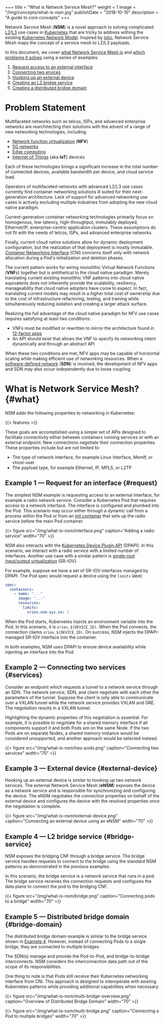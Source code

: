 +++
title = "What is Network Service Mesh?"
weight = 1
image = "/img/concepts/what-is-nsm.jpg"
publishDate = "2018-10-10"
description = "A guide to core concepts"
+++

Network Service Mesh (**NSM**) is a novel approach to solving complicated [L2](https://en.wikipedia.org/wiki/Data_link_layer)/[L3](https://en.wikipedia.org/wiki/Network_layer) use cases in [Kubernetes](https://kubernetes.io) that are tricky to address withing the existing [Kubernetes Network Model](https://caylent.com/kubernetes-networking-model/). Inspired by [Istio](https://istio.io), Network Service Mesh maps the concept of a service mesh to L2/L3 payloads.

In this document, we cover [what Network Service Mesh is](#what) and [which problems it solves](#problem-statement) using a series of examples:

1. [Request access to an external interface](#request)
1. [Connecting two ervices](#services)
1. [Hooking up an external device](#external-device)
1. [Creating an L2 bridge service](#bridge-service)
1. [Creating a distributed bridge domain](#bridge-domain)


# Problem Statement

Multifaceted networks such as telcos, ISPs, and advanced enterprise networks are rearchitecting their solutions with the advent of a range of new networking technologies, including:

* [Network function virtualization](https://en.wikipedia.org/wiki/Network_function_virtualization) (**NFV**)
* [5G networks](https://en.wikipedia.org/wiki/5G)
* [Edge computing](https://www.networkworld.com/article/3224893/what-is-edge-computing-and-how-it-s-changing-the-network.html)
* [Internet of Things](https://www.sap.com/trends/internet-of-things.html) (aka **IoT**) devices

Each of these technologies brings a significant increase in the total number of connected devices, available bandwidth per device, and cloud service load.

Operators of multifaceted networks with advanced L2/L3 use cases currently find container networking solutions ill suited for their next-generation architecture. Lack of support for advanced networking use cases is actively excluding multiple industries from adopting the new cloud native paradigm.

Current-generation container networking technologies primarily focus on homogenous, low-latency, high-throughput, immutably deployed, Ethernet/IP, enterprise-centric application clusters. These assumptions do not fit with the needs of telcos, ISPs, and advanced enterprise networks.

Finally, current cloud native solutions allow for dynamic deployment configuration, but the realization of that deployment is mostly immutable. [Container Networking Interface](https://github.com/containernetworking/cni) (CNI) concerns itself only with network allocation during a Pod's initialization and deletion phases.

The current pattern works for wiring monolithic Virtual Network Functions (**VNF**s) together but is antithetical to the cloud native paradigm. Merely translating current existing monolithic VNF patterns into cloud native equivalents does not inherently provide the scalability, resiliency, manageability that cloud native adopters have come to expect. In fact, translating current models may result in a *higher* total cost of ownership due to the cost of infrastructure refactoring, testing, and training while simultaneously reducing isolation and creating a larger attack surface.

Realizing the full advantage of the cloud native paradigm for NFV use cases requires satisfying at least two conditions:

* VNFs must be modified or rewritten to mirror the architecture found in [12-factor apps](https://12factor.net/)
* An API should exist that allows the VNF to specify its networking intent dynamically and through an abstract API

When these two conditions are met, NFV apps may be capable of horizontal scaling while making efficient use of networking resources. When a [software-defined network](https://www.opennetworking.org/sdn-definition) (**SDN**) is involved, the development of NFV apps and SDN may also occur independently due to loose coupling.

# What is Network Service Mesh? {#what}

NSM adds the following properties to networking in Kubernetes:

{{< features >}}

These goals are accomplished using a simple set of APIs designed to facilitate connectivity either between containers running services or with an external endpoint. New connections negotiate their connection properties. These properties include but are not limited to:

* The type of network interface, for example Linux Interface, MemIf, or vhost-user
* The payload type, for example Ethernet, IP, MPLS, or L2TP

## Example 1 — Request for an interface {#request}

The simplest NSM example is requesting access to an external interface, for example a radio network service. Consider a Kubernetes Pod that requires access to a network interface. The interface is configured and plumbed into the Pod. This scenario may occur either through a dynamic call from a process within the Pod or from an [init container](https://kubernetes.io/docs/concepts/workloads/pods/init-containers/) that sets up the radio service before the main Pod container.

{{< figure src="/img/what-is-nsm/interface.png" caption="Adding a radio service" width="70" >}}

NSM also interacts with the [Kubernetes Device Plugin API](https://kubernetes.io/docs/concepts/extend-kubernetes/compute-storage-net/device-plugins/) (DPAPI). In this scenario, we interact with a radio service with a limited number of interfaces. Another use case with a similar pattern is [single-root input/output virtualization](https://en.wikipedia.org/wiki/Single-root_input/output_virtualization) (SR-IOV).

For example, suppose we have a set of SR-IOV interfaces managed by DPAPI. The Pod spec would request a device using the `limits` label:

```yaml
spec:
  containers:
    - name: "..."
      image: "..."
      resources:
        limits:
          sriov.nsm.xyz.io: 1
```

When the Pod starts, Kubernetes injects an environment variable into the Pod. In this scenario, it is `sriov_$(DEVICE_ID)`. When the Pod connects, the connection claims `sriov_$(DEVICE_ID)`. On success, NSM injects the DPAPI-managed SR-IOV interface into the container.

In both examples, NSM uses DPAPI to ensure device availability while injecting an interface into the Pod.
 
## Example 2 — Connecting two services {#services}

Consider an endpoint which requests a tunnel to a network service through an SDN. The network service, SDN, and client negotiate with each other the parameters of the tunnel. Suppose the client is only able to communicate over a VXLAN tunnel while the network service provides VXLAN and GRE. The negotiation results in a VXLAN tunnel.

Highlighting the dynamic properties of this negotiation is essential. For example, it is possible to negotiate for a shared memory interface if all components support it and both Pods are on the same Node. If the two Pods are on separate Nodes, a shared memory instance would be considered unsupported, and another approach would be selected instead.

{{< figure src="/img/what-is-nsm/two-pods.png" caption="Connecting two services" width="70" >}}

## Example 3 — External device {#external-device}

Hooking up an external device is similar to hooking up two network services. The external Network Service Mesh (**eNSM**) exposes the device as a network service and is responsible for synchronizing and configuring the device. The eNSM negotiates the connection properties on behalf of the external device and configures the device with the resolved properties once the negotiation is complete. 

{{< figure src="/img/what-is-nsm/external-device.png" caption="Connecting an external device using an eNSM" width="70" >}}

## Example 4 — L2 bridge service {#bridge-service}

NSM exposes the bridging CNF through a bridge service. The bridge service handles requests to connect to the bridge using the standard NSM patterns as demonstrated in the previous examples.

In this scenario, the bridge service is a network service that runs in a pod. The bridge service receives the connection requests and configures the data plane to connect the pod to the bridging CNF.

{{< figure src="/img/what-is-nsm/bridge.png" caption="Connecting pods to a bridge" width="70" >}}

## Example 5 — Distributed bridge domain {#bridge-domain}

The distributed bridge domain example is similar to the bridge service shown in [Example 4](#bridge-service). However, instead of connecting Pods to a single bridge, they are connected to multiple bridges.

The SDN(s) manage and provide the Pod-to-Pod, and bridge-to-bridge interconnects. NSM considers the interconnection data path out of the scope of its responsibilities.

One thing to note is that Pods still receive their Kubernetes networking interface from CNI. This approach is designed to interoperate with existing Kubernetes patterns while providing additional capabilities when necessary.

{{< figure src="/img/what-is-nsm/multi-bridge-overview.png" caption="Overview of Distributed Bridge Domain" width="70" >}}

{{< figure src="/img/what-is-nsm/multi-bridge.png" caption="Connecting a Pod to multiple bridges" width="70" >}}
